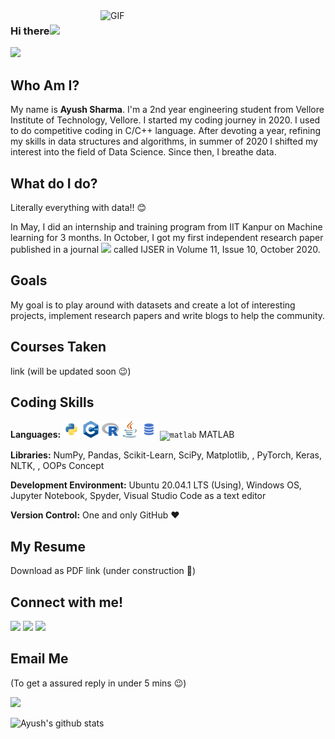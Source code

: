 <img align="right" alt="GIF" src="https://github.com/bhav09/bhav09/blob/master/gif.gif" width="360"/>


### Hi there<img src="https://media.giphy.com/media/hvRJCLFzcasrR4ia7z/giphy.gif" width="25px"></a>
![](https://Visitor-badge.glitch.me/badge?page_id=ayushs2k1.profileviews-badge)

## Who Am I?
My name is **Ayush Sharma**. I'm a 2nd year engineering student from Vellore Institute of Technology, Vellore. I started my coding journey in 2020. I used to do competitive coding in C/C++ language. After devoting a year, refining my skills in data structures and algorithms, in summer of 2020 I shifted my interest into the field of Data Science. Since then, I breathe data.

## What do I do?
Literally everything with data!! :blush:

In May, I did an internship and training program from IIT Kanpur on Machine learning for 3 months.
In October, I got my first independent research paper published in a journal [<img target="_blank" src="https://img.icons8.com/cute-clipart/32/000000/paper.png">](https://www.ijser.org/onlineResearchPaperViewer.aspx?A-Comparative-Study-on-Efficiencies-of-Variants-of-Convolutional-Neural-Networks-based-on-Image-Classification-Task.pdf) called IJSER in Volume 11, Issue 10, October 2020.

## Goals
My goal is to play around with datasets and create a lot of interesting projects, implement research papers and write blogs to help the community.

## Courses Taken
link (will be updated soon :wink:)

## Coding Skills
**Languages:**   <code><img height="27" src="https://raw.githubusercontent.com/github/explore/80688e429a7d4ef2fca1e82350fe8e3517d3494d/topics/python/python.png" alt="python"></code> <code><img height="27" src="https://raw.githubusercontent.com/github/explore/80688e429a7d4ef2fca1e82350fe8e3517d3494d/topics/cpp/cpp.png" alt="cpp"></code> <code><img height="27" src="https://raw.githubusercontent.com/github/explore/80688e429a7d4ef2fca1e82350fe8e3517d3494d/topics/r/r.png" alt="r"></code> <code><img height="27" src="https://raw.githubusercontent.com/github/explore/80688e429a7d4ef2fca1e82350fe8e3517d3494d/topics/java/java.png" alt="java"></code> <code><img height="27" src="https://raw.githubusercontent.com/github/explore/80688e429a7d4ef2fca1e82350fe8e3517d3494d/topics/sql/sql.png" alt="sql"></code> <code><img height="27" src="https://raw.githubusercontent.com/github/explore/80688e429a7d4ef2fca1e82350fe8e3517d3494d/topics/sql/matlab.png" alt="matlab"></code> MATLAB

**Libraries:** NumPy, Pandas, Scikit-Learn,  SciPy, Matplotlib, , PyTorch, Keras, NLTK, , OOPs Concept

**Development Environment:** Ubuntu 20.04.1 LTS (Using), Windows OS, Jupyter Notebook, Spyder, Visual Studio Code as a text editor

**Version Control:**  One and only GitHub :heart:

## My Resume
Download as PDF
link (under construction :construction:)

## Connect with me!

[<img target="_blank" src="https://img.icons8.com/bubbles/100/000000/linkedin.png">](https://www.linkedin.com/in/ayush-sharma-980781187/)  [<img target="_blank" src="https://img.icons8.com/bubbles/100/000000/github.png">](https://github.com/ayushs2k1) [<img target="_blank" src="https://img.icons8.com/bubbles/100/000000/instagram-new.png">](https://www.instagram.com/ayushs_2k/)

## Email Me
(To get a assured reply in under 5 mins :wink:)

[<img target="_blank" src="https://img.icons8.com/bubbles/100/000000/secured-letter.png">](mailto:ayush.sharma2019a@vitstudent.ac.in)

![Ayush's github stats](https://github-readme-stats.vercel.app/api?username=ayushs2k1&show_icons=true&theme=material-palenight)


